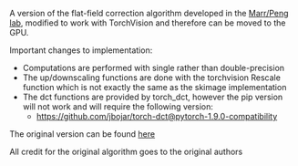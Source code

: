 A version of the flat-field correction algorithm developed in
the [Marr/Peng lab](http://www.nature.com/articles/ncomms14836), modified to work with TorchVision and therefore can be
moved to the GPU.

Important changes to implementation:
- Computations are performed with single rather than double-precision
- The up/downscaling functions are done with the torchvision Rescale function which is not exactly the same as the skimage implementation
- The dct functions are provided by torch_dct, however the pip version will not work and will require the following version:
  - https://github.com/jbojar/torch-dct@pytorch-1.9.0-compatibility

The original version can be found [here](https://github.com/peng-lab/BaSiCPy)

All credit for the original algorithm goes to the original authors